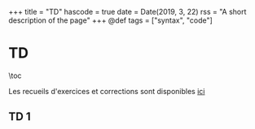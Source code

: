 +++
title = "TD"
hascode = true
date = Date(2019, 3, 22)
rss = "A short description of the page"
+++
@def tags = ["syntax", "code"]

# TD

\toc

Les recueils d'exercices et corrections sont disponibles [ici](https://drive.google.com/drive/folders/1MJ136ACvz6-kqRzVW9VTszAn4lRbyQk1?usp=sharing)

## TD 1

